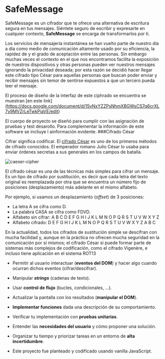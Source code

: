 # SafeMessage

SafeMessage es un cifrador que  te ofrece una alternativa de escritura segura en tus mensajes. Siéntete seguro de escribir y expresarte en cualquier contexto,
**SafeMessage** se encarga de transformarlos por ti.

Los servicios de mensajería instantánea se han vuelto parte de nuestro día a día como medio de comunicación altamente usado por su eficiencia, la rapidez de y el grado de aceptación entre las personas.  Sin embargo muchas veces el contexto en el que nos encontramos facilita la exposición de nuestros dispositivos y otras personas pueden ver nuestros mensajes  ignorando la privacidad deseada; por esta razón se decidió hacer llegar este cifrado tipo César para aquellas personas que buscan poder enviar y recibir mensajes sin temor de sentirse expuestos a que un tercero pueda leer el mensaje. 

El proceso de diseño de la interfaz de este ciphrado se encuentra se muestran [en este link] (https://docs.google.com/document/d/15vNxYZZPsNhmXBGWsCS7q6crXL7y9MVZrLeTwkPiaVE/edit)

El cuerpo de proyecto se diseñó para cumplir con las asignación de pruebas y test desarollo.
Para complementar la información de este software se incliuye l ainformación evidente.
###Cifrado César


Cifrar significa codificar. El [cifrado César](https://en.wikipedia.org/wiki/Caesar_cipher) es uno de los primeros métodos de cifrado conocidos. El emperador romano Julio César lo usaba para enviar órdenes secretas a sus generales en los campos de batalla.

![caeser-cipher](https://upload.wikimedia.org/wikipedia/commons/thumb/2/2b/Caesar3.svg/2000px-Caesar3.svg.png)

El cifrado césar es una de las técnicas más simples para cifrar un mensaje. Es un tipo de cifrado por sustitución, es decir que cada letra del texto original es reemplazada por otra que se encuentra un número fijo de posiciones (desplazamiento) más adelante en el mismo alfabeto.

Por ejemplo, si usamos un desplazamiento (_offset_) de 3 posiciones:

- La letra A se cifra como D.
- La palabra CASA se cifra como FDVD.
- Alfabeto sin cifrar: A B C D E F G H I J K L M N O P Q R S T U V W X Y Z
- Alfabeto cifrado: D E F G H I J K L M N O P Q R S T U V W X Y Z A B C

En la actualidad, todos los cifrados de sustitución simple se descifran con mucha facilidad y, aunque en la práctica no ofrecen mucha seguridad en la comunicación por sí mismos; el cifrado César sí puede formar parte de sistemas más complejos de codificación, como el cifrado Vigenère, e incluso tiene aplicación en el sistema ROT13



- Permitir al usuario interactuar (**eventos del DOM**) y hacer algo cuando ocurran dichos eventos (cifrar/descifrar).
- Manipular _**strings**_ (cadenas de texto).
- Usar **control de flujo** (bucles, condicionales, ...).
- Actualizar la pantalla con los resultados (**manipular el DOM**).
- **Implementar funciones** dada una descripción de su comportamiento.
- Verificar tu implementación con **pruebas unitarias**.
- Entender las **necesidades del usuario** y cómo proponer una solución.
- Organizar tu tiempo y priorizar tareas en un entorno de **alta incertidumbre**.

- Este proyecto fue planteado y codificado usando vanilla JavaScript. 
